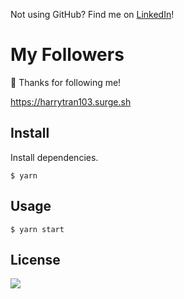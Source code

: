 Not using GitHub? Find me on [LinkedIn](https://www.linkedin.com/in/cuong9/)!
# My Followers

🙏 Thanks for following me!

https://harrytran103.surge.sh

## Install

Install dependencies.
```
$ yarn
```

## Usage

```
$ yarn start
```

## License

![](https://img.shields.io/github/license/harrytran103/my-followers.svg?style=flat-square)
